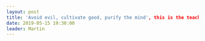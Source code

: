 ```yaml
---
layout: post
title: 'Avoid evil, cultivate good, purify the mind', this is the teaching of the Buddhas. Why is this so central to the teachings of Buddhism?  
date: 2019-05-15 19:30:00
leader: Martin 
---
```

